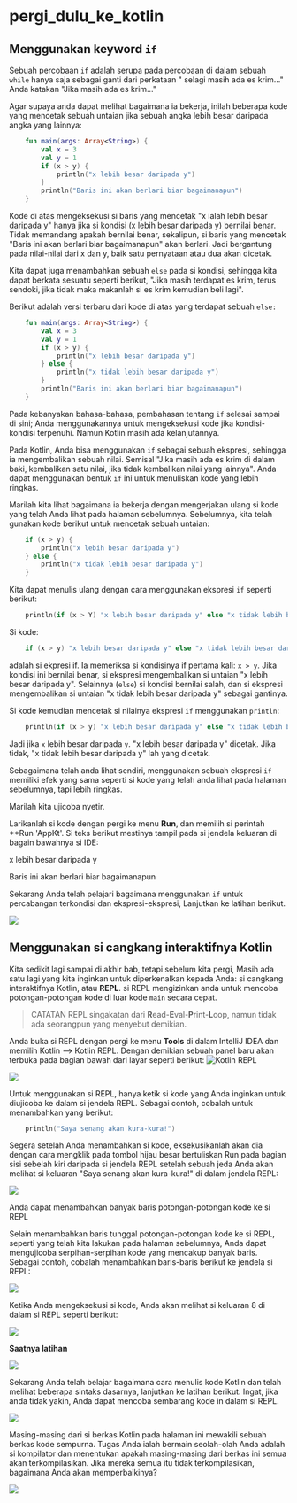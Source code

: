 # pergi_dulu_ke_kotlin

## Menggunakan keyword `if`

Sebuah percobaan `if` adalah serupa pada percobaan di dalam sebuah `while` hanya saja sebagai ganti dari perkataan "
selagi masih ada es krim..." Anda katakan "Jika masih ada es krim..."

Agar supaya anda dapat melihat bagaimana ia bekerja, inilah beberapa kode yang mencetak sebuah untaian jika sebuah angka
lebih besar daripada angka yang lainnya:

```kotlin
    fun main(args: Array<String>) {
        val x = 3
        val y = 1
        if (x > y) {
            println("x lebih besar daripada y")
        }
        println("Baris ini akan berlari biar bagaimanapun")
    }
```

Kode di atas mengeksekusi si baris yang mencetak "x ialah lebih besar daripada y" hanya jika si kondisi (x lebih besar
daripada y) bernilai benar. Tidak memandang apakah bernilai benar, sekalipun, si baris yang mencetak "Baris ini akan
berlari biar bagaimanapun" akan berlari. Jadi bergantung pada nilai-nilai dari x dan y, baik satu pernyataan atau dua
akan dicetak.

Kita dapat juga menambahkan sebuah `else` pada si kondisi, sehingga kita dapat berkata sesuatu seperti berikut, "Jika
masih terdapat es krim, terus sendoki, jika tidak maka makanlah si es krim kemudian beli lagi".

Berikut adalah versi terbaru dari kode di atas yang terdapat sebuah `else:`

```kotlin
    fun main(args: Array<String>) {
        val x = 3
        val y = 1
        if (x > y) {
            println("x lebih besar daripada y")
        } else {
            println("x tidak lebih besar daripada y")
        }
        println("Baris ini akan berlari biar bagaimanapun")
    }
```

Pada kebanyakan bahasa-bahasa, pembahasan tentang `if` selesai sampai di sini; Anda menggunakannya untuk mengeksekusi
kode jika kondisi-kondisi terpenuhi. Namun Kotlin masih ada kelanjutannya.

Pada Kotlin, Anda bisa menggunakan `if` sebagai sebuah ekspresi, sehingga ia mengembalikan sebuah nilai. Semisal "Jika
masih ada es krim di dalam baki, kembalikan satu nilai, jika tidak kembalikan nilai yang lainnya". Anda dapat
menggunakan bentuk `if` ini untuk menuliskan kode yang lebih ringkas.

Marilah kita lihat bagaimana ia bekerja dengan mengerjakan ulang si kode yang telah Anda lihat pada halaman sebelumnya.
Sebelumnya, kita telah gunakan kode berikut untuk mencetak sebuah untaian:

```kotlin
    if (x > y) {
        println("x lebih besar daripada y")
    } else {
        println("x tidak lebih besar daripada y")
    }
```

Kita dapat menulis ulang dengan cara menggunakan ekspresi `if` seperti berikut:

```kotlin
    println(if (x > Y) "x lebih besar daripada y" else "x tidak lebih besar daripada y")
```

Si kode:

```kotlin
    if (x > y) "x lebih besar daripada y" else "x tidak lebih besar daripada y"
```

adalah si ekpresi if. Ia memeriksa si kondisinya if pertama kali: `x > y`. Jika kondisi ini bernilai benar, si ekspresi
mengembalikan si untaian "x lebih besar daripada y". Selainnya (`else`) si kondisi bernilai salah, dan si ekspresi
mengembalikan si untaian "x tidak lebih besar daripada y" sebagai gantinya.

Si kode kemudian mencetak si nilainya ekspresi `if` menggunakan `println`:

```kotlin
    println(if (x > y) "x lebih besar daripada y" else "x tidak lebih besar daripada y")
```

Jadi jika `x` lebih besar daripada `y`. "x lebih besar daripada y" dicetak. Jika tidak, "x tidak lebih besar daripada y"
lah yang dicetak.

Sebagaimana telah anda lihat sendiri, menggunakan sebuah ekspresi `if` memiliki efek yang sama seperti si kode yang
telah anda lihat pada halaman sebelumnya, tapi lebih ringkas.


Marilah kita ujicoba nyetir.

Larikanlah si kode dengan pergi ke menu **Run**, dan memilih si perintah **Run 'AppKt'. Si teks berikut mestinya tampil pada si jendela keluaran di bagain bawahnya si IDE:

x lebih besar daripada y

Baris ini akan berlari biar bagaimanapun

Sekarang Anda telah pelajari bagaimana menggunakan `if` untuk percabangan terkondisi dan ekspresi-ekspresi, Lanjutkan ke latihan berikut.

![](https://github.com/aabeben/pergi_dulu_ke_kotlin/blob/main/images/latihan1.png?raw=true)

## Menggunakan si cangkang interaktifnya Kotlin

Kita sedikit lagi sampai di akhir bab, tetapi sebelum kita pergi, Masih ada satu lagi yang kita inginkan untuk diperkenalkan kepada Anda: si cangkang interaktifnya Kotlin, atau **REPL**. si REPL mengizinkan anda untuk mencoba potongan-potongan kode di luar kode `main` secara cepat.

> CATATAN
>  REPL singakatan dari **R**ead-**E**val-**P**rint-**L**oop, namun tidak ada seorangpun yang menyebut demikian.
> 

Anda buka si REPL dengan pergi ke menu **Tools** di dalam IntelliJ IDEA dan memilih Kotlin --> Kotlin REPL. Dengan demikian sebuah panel baru akan terbuka pada bagian bawah dari layar seperti berikut:
![Kotlin REPL](https://github.com/aabeben/pergi_dulu_ke_kotlin/blob/main/images/repl.png?raw=true)

![](https://github.com/aabeben/pergi_dulu_ke_kotlin/blob/main/images/repl1.png?raw=true)

Untuk menggunakan si REPL, hanya ketik si kode yang Anda inginkan untuk diujicoba ke dalam si jendela REPL. Sebagai contoh, cobalah untuk menambahkan yang berikut:

```kotlin
    println("Saya senang akan kura-kura!")
```

Segera setelah Anda menambahkan si kode, eksekusikanlah akan dia dengan cara mengklik pada tombol hijau besar bertuliskan Run pada bagian sisi sebelah kiri daripada si jendela REPL setelah sebuah jeda Anda akan melihat si keluaran "Saya senang akan kura-kura!" di dalam jendela REPL:

![](https://github.com/aabeben/pergi_dulu_ke_kotlin/blob/main/images/repl2.png?raw=true)

Anda dapat menambahkan banyak baris potongan-potongan kode ke si REPL

Selain menambahkan baris tunggal potongan-potongan kode ke si REPL, seperti yang telah kita lakukan pada halaman sebelumnya, Anda dapat mengujicoba serpihan-serpihan kode yang mencakup banyak baris. Sebagai contoh, cobalah menambahkan baris-baris berikut ke jendela si REPL:

![](https://github.com/aabeben/pergi_dulu_ke_kotlin/blob/main/images/repl3.png?raw=true)

Ketika Anda mengeksekusi si kode, Anda akan melihat si keluaran 8 di dalam si REPL seperti berikut:

![](https://github.com/aabeben/pergi_dulu_ke_kotlin/blob/main/images/repl4.png?raw=true)

**Saatnya latihan**

![](https://github.com/aabeben/pergi_dulu_ke_kotlin/blob/main/images/repl5.png?raw=true)

Sekarang Anda telah belajar bagaimana cara menulis kode Kotlin dan telah melihat beberapa sintaks dasarnya, lanjutkan ke latihan berikut. Ingat, jika anda tidak yakin, Anda dapat mencoba sembarang kode in dalam si REPL.


![](https://github.com/aabeben/pergi_dulu_ke_kotlin/blob/main/images/code_meditation.jpg?raw=true)

Masing-masing dari si berkas Kotlin pada halaman ini mewakili sebuah berkas kode sempurna. Tugas Anda ialah bermain seolah-olah Anda adalah si kompilator dan menentukan apakah masing-masing dari berkas ini semua akan terkompilasikan. Jika mereka semua itu tidak terkompilasikan, bagaimana Anda akan memperbaikinya?

![](https://github.com/aabeben/pergi_dulu_ke_kotlin/blob/main/images/repl6.png?raw=true)